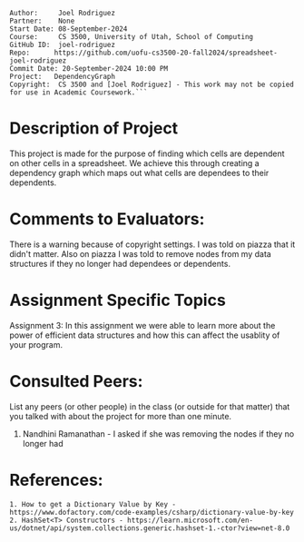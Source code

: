 ﻿```
Author:     Joel Rodriguez
Partner:    None
Start Date: 08-September-2024
Course:     CS 3500, University of Utah, School of Computing
GitHub ID:  joel-rodriguez
Repo:      https://github.com/uofu-cs3500-20-fall2024/spreadsheet-joel-rodriguez
Commit Date: 20-September-2024 10:00 PM
Project:   DependencyGraph
Copyright:  CS 3500 and [Joel Rodriguez] - This work may not be copied for use in Academic Coursework.```
```
# Description of Project
This project is made for the purpose of finding which cells are dependent on other cells in a spreadsheet. We achieve this through 
creating a dependency graph which maps out what cells are dependees to their dependents.

# Comments to Evaluators:
There is a warning because of copyright settings. I was told on piazza that it didn't matter. Also on piazza I was told 
to remove nodes from my data structures if they no longer had dependees or dependents.

# Assignment Specific Topics
Assignment 3: In this assignment we were able to learn more about the power of efficient data structures and how this 
can affect the usablity of your program.

# Consulted Peers:

List any peers (or other people) in the class (or outside for that matter) that you talked with about the project for more than one minute.

1. Nandhini Ramanathan - I asked if she was removing the nodes if they no longer had 

# References:

    1. How to get a Dictionary Value by Key - https://www.dofactory.com/code-examples/csharp/dictionary-value-by-key
    2. HashSet<T> Constructors - https://learn.microsoft.com/en-us/dotnet/api/system.collections.generic.hashset-1.-ctor?view=net-8.0
